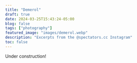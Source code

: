 ```yaml
---
title: "Demerol"
draft: true
date: 2024-03-25T15:43:24-05:00
blog: false
tags: ["photography"]
featured_image: "images/demerol.webp"
description: "Excerpts from the @spectators.cc Instagram"
toc: false
---
```


Under construction!
